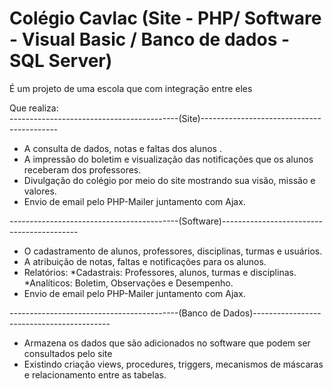 # Colégio Cavlac (Site - PHP/ Software - Visual Basic / Banco de dados - SQL Server)

É um projeto de uma escola que com integração entre eles

Que realiza:<br>
------------------------------------------(Site)------------------------------------------
- A consulta de dados, notas e faltas dos alunos .
- A impressão do boletim e visualização das notificações que os alunos receberam dos professores.
- Divulgação do colégio por meio do site mostrando sua visão, missão e valores.
- Envio de email pelo PHP-Mailer juntamento com Ajax.

------------------------------------------(Software)------------------------------------------
- O cadastramento de alunos, professores, disciplinas, turmas e usuários.
- A atribuição de notas, faltas e notificações para os alunos.
- Relatórios:
	*Cadastrais: Professores, alunos, turmas e disciplinas.
	*Analíticos: Boletim, Observações e Desempenho.
- Envio de email pelo PHP-Mailer juntamento com Ajax.

------------------------------------------(Banco de Dados)------------------------------------------
- Armazena os dados que são adicionados no software que podem ser consultados pelo site
- Existindo criação views, procedures, triggers, mecanismos de máscaras e relacionamento entre as tabelas.


